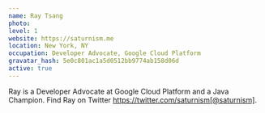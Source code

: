 ```yaml
---
name: Ray Tsang
photo:
level: 1
website: https://saturnism.me
location: New York, NY
occupation: Developer Advocate, Google Cloud Platform
gravatar_hash: 5e0c801ac1a5d0512bb9774ab158d06d
active: true
---
```

Ray is a Developer Advocate at Google Cloud Platform and a Java Champion. Find Ray on Twitter https://twitter.com/saturnism[@saturnism].
